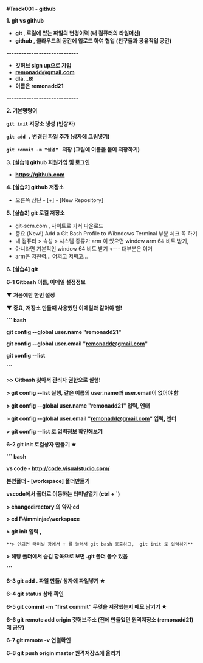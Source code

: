 **#Track001 -  github**

**1. git vs github**

* **git , 로컬에 있는 파일의 변경이력 (내 컴퓨터의 타임머신)**
* **github , 클라우드의 공간에 업로드 하여 협업 (친구들과 공유작업 공간)**



**-----------------------------**



* **깃허브 sign up으로 가입**
* **remonadd@gmail.com**
* **dla...8!**
* **이름은 remonadd21**



**-----------------------------**



**2. 기본명령어**

**`git init`  저장소 생성			(빈상자)**

**`git add .`  변경된 파일 추가		(상자에 그림넣기)**

**`git commit -m "설명" ` 저장 	(그림에 이름을 붙여 저장하기)**





**3. \[실습1] github 회원가입 및 로그인**

* **https://github.com** 





**4. \[실습2] github 저장소**

* 오른쪽 상단 - \[+] - \[New Repository]



**5. \[실습3] git 로컬 저장소**

* git-scm.com , 사이트로 가서 다운로드
* 중요 (New!) Add a Git Bash  Profile to Wibndows  Terminal  부분 체크 꼭 하기
* 내 컴퓨터 > 속성 > 시스템 종류가 arm 이 있으면 window arm 64 비트 받기, 
* 아니라면 기본적인 window 64 비트 받기 <--- 대부분은 이거
* arm은 저전력... 어쩌고 저쩌고...



**6. \[실습4] git** 

**6-1  Gitbash  이름, 이메일 설정정보**  



**▼ 처음에만 한번 설정**

**▼ 중요, 저장소 만들때 사용했던 이메일과 같아야 함!**



**``` bash**

**git config  --global  user.name "remonadd21"**

**git config  --global user.email "remonadd@gmail.com"**

**git config  --list**

**```**



**>> Gitbash 찾아서 관리자 권한으로 실행!**

**> git config  --list  실행,   같은 이름의  user.name과 user.email이 없어야 함**

**> git config  --global  user.name "remonadd21"		입력, 엔터**

**> git config  --global user.email "remonadd@gmail.com"	입력, 엔터**

**> git config  --list  로  입력정보 확인해보기**





**6-2 git init  로컬상자 만들기	★**



**``` bash**

**vs code - http://code.visualstudio.com/**

**본인폴더 - \[workspace] 폴더만들기**

**vscode에서 폴더로 이동하는 터미널열기 (ctrl + `)**



**> changedirectory  의 약자 cd**

**> cd  F:\\imminjae\\workspace** 

**> git init 입력 ,** 

	**> 안되면 터미널 창에서 + 를 눌러서 git bash 호출하고,  git init 로 입력하기**



**> 해당 폴더에서 숨김 항목으로 보면  .git 폴더 볼수 있음**



**```**





**6-3 git add .  파일 만들/ 상자에 파일넣기	★**

**6-4 git status 상태 확인**

**6-5  git commit  -m  "first commit"   무엇을 저장했는지 메모 남기기  ★**

**6-6  git remote add origin 깃허브주소 (전에 만들었던 원격저장소 (remonadd21) 에 공유)**

**6-7  git remote -v 연결확인**

**6-8  git push origin master   원격저장소에 올리기**















